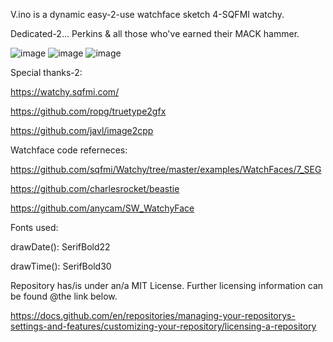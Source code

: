 V.ino is a dynamic easy-2-use watchface sketch 4-SQFMI watchy.

Dedicated-2... Perkins & all those who've earned their MACK hammer.

![image](https://github.com/229311JK/V/assets/140860942/5ef2bad3-6ecc-4d17-86d9-a4d1fbd57e37)
![image](https://github.com/229311JK/V/assets/140860942/8d7a2404-cd5d-4797-990f-799d2bf779f7)
![image](https://github.com/229311JK/V/assets/140860942/28fe2231-cc6b-49b9-92b9-61233b270c01)

Special thanks-2:

https://watchy.sqfmi.com/

https://github.com/ropg/truetype2gfx

https://github.com/javl/image2cpp

Watchface code referneces:

https://github.com/sqfmi/Watchy/tree/master/examples/WatchFaces/7_SEG

https://github.com/charlesrocket/beastie

https://github.com/anycam/SW_WatchyFace

Fonts used:

   drawDate():  SerifBold22
   
   drawTime():  SerifBold30

Repository has/is under an/a MIT License.  Further licensing information can be found @the link below.  

https://docs.github.com/en/repositories/managing-your-repositorys-settings-and-features/customizing-your-repository/licensing-a-repository
